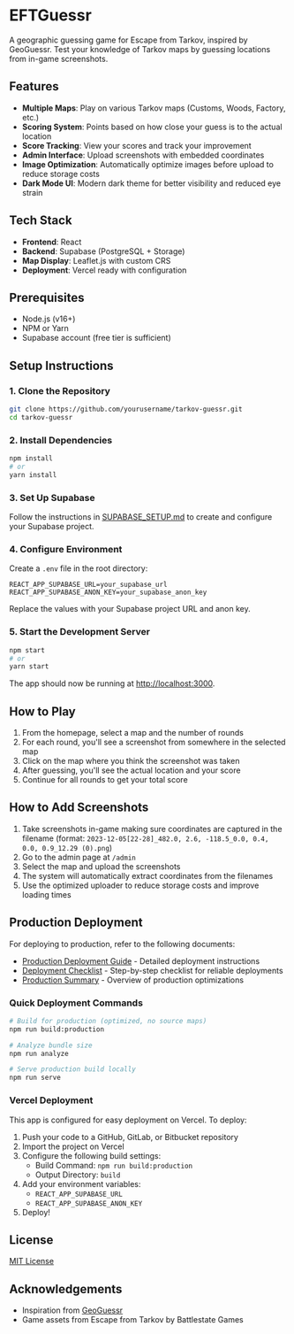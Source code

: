 # EFTGuessr

A geographic guessing game for Escape from Tarkov, inspired by GeoGuessr. Test your knowledge of Tarkov maps by guessing locations from in-game screenshots.

## Features

- **Multiple Maps**: Play on various Tarkov maps (Customs, Woods, Factory, etc.)
- **Scoring System**: Points based on how close your guess is to the actual location
- **Score Tracking**: View your scores and track your improvement
- **Admin Interface**: Upload screenshots with embedded coordinates
- **Image Optimization**: Automatically optimize images before upload to reduce storage costs
- **Dark Mode UI**: Modern dark theme for better visibility and reduced eye strain

## Tech Stack

- **Frontend**: React
- **Backend**: Supabase (PostgreSQL + Storage)
- **Map Display**: Leaflet.js with custom CRS
- **Deployment**: Vercel ready with configuration

## Prerequisites

- Node.js (v16+)
- NPM or Yarn
- Supabase account (free tier is sufficient)

## Setup Instructions

### 1. Clone the Repository

```bash
git clone https://github.com/yourusername/tarkov-guessr.git
cd tarkov-guessr
```

### 2. Install Dependencies

```bash
npm install
# or
yarn install
```

### 3. Set Up Supabase

Follow the instructions in [SUPABASE_SETUP.md](./SUPABASE_SETUP.md) to create and configure your Supabase project.

### 4. Configure Environment

Create a `.env` file in the root directory:

```
REACT_APP_SUPABASE_URL=your_supabase_url
REACT_APP_SUPABASE_ANON_KEY=your_supabase_anon_key
```

Replace the values with your Supabase project URL and anon key.

### 5. Start the Development Server

```bash
npm start
# or
yarn start
```

The app should now be running at [http://localhost:3000](http://localhost:3000).

## How to Play

1. From the homepage, select a map and the number of rounds
2. For each round, you'll see a screenshot from somewhere in the selected map
3. Click on the map where you think the screenshot was taken
4. After guessing, you'll see the actual location and your score
5. Continue for all rounds to get your total score

## How to Add Screenshots

1. Take screenshots in-game making sure coordinates are captured in the filename (format: `2023-12-05[22-28]_482.0, 2.6, -118.5_0.0, 0.4, 0.0, 0.9_12.29 (0).png`)
2. Go to the admin page at `/admin`
3. Select the map and upload the screenshots
4. The system will automatically extract coordinates from the filenames
5. Use the optimized uploader to reduce storage costs and improve loading times

## Production Deployment

For deploying to production, refer to the following documents:

- [Production Deployment Guide](./PRODUCTION.md) - Detailed deployment instructions
- [Deployment Checklist](./DEPLOYMENT_CHECKLIST.md) - Step-by-step checklist for reliable deployments
- [Production Summary](./PRODUCTION_SUMMARY.md) - Overview of production optimizations

### Quick Deployment Commands

```bash
# Build for production (optimized, no source maps)
npm run build:production

# Analyze bundle size
npm run analyze

# Serve production build locally
npm run serve
```

### Vercel Deployment

This app is configured for easy deployment on Vercel. To deploy:

1. Push your code to a GitHub, GitLab, or Bitbucket repository
2. Import the project on Vercel
3. Configure the following build settings:
   - Build Command: `npm run build:production`
   - Output Directory: `build`
4. Add your environment variables:
   - `REACT_APP_SUPABASE_URL`
   - `REACT_APP_SUPABASE_ANON_KEY`
5. Deploy!

## License

[MIT License](LICENSE)

## Acknowledgements

- Inspiration from [GeoGuessr](https://www.geoguessr.com/)
- Game assets from Escape from Tarkov by Battlestate Games
